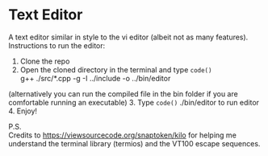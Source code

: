 # Text Editor

A text editor similar in style to the vi editor (albeit not as many features).
Instructions to run the editor:
  1. Clone the repo
  2. Open the cloned directory in the terminal and type
  `code()`   
  g++ ./src/*.cpp -g  -I ../include -o ../bin/editor
  
  (alternatively you can run the compiled file in the bin folder if you are comfortable running an executable)
  3. Type `code()` ./bin/editor to run editor
  4. Enjoy!
 
 P.S. <br />
 Credits to https://viewsourcecode.org/snaptoken/kilo for helping me understand the terminal library (termios) and the VT100 escape sequences.


